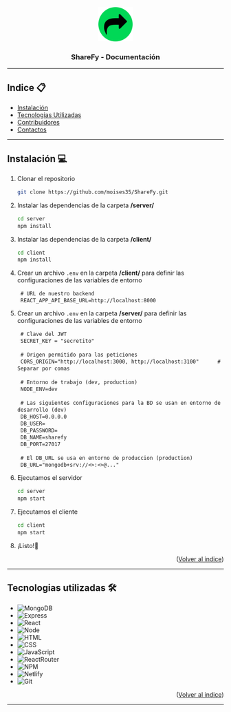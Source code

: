 <!-- Cabecera principal -->
<div align="center">
  <a href="https://github.com/moises35/ShareFy">
    <img src="./readme/sharefy_logo.png" alt="Logo ShareFy" width="80" height="80">
  </a>

  <h3 align="center">ShareFy - Documentación</h3>
</div>



-----------------------------------------------------------------------  
<!-- Cabecera del indice -->
<div id="top"></div>  

## Indice 📋
<ul>
    <li><a href="#instalación-💻">Instalación</a></li>
    <li><a href="#tecnologias-utilizadas-🛠">Tecnologias Utilizadas</a></li>
    <li><a href="#contribuidores">Contribuidores</a></li>
    <li><a href="#contactos">Contactos</a></li>
</ul>


-----------------------------------------------------------------------
<!-- Instalación -->
## Instalación 💻 

1. Clonar el repositorio
   ```sh
   git clone https://github.com/moises35/ShareFy.git
   ```
2. Instalar las dependencias de la carpeta **/server/**
   ```sh
   cd server
   npm install
   ```
3. Instalar las dependencias de la carpeta **/client/**
   ```sh
   cd client
   npm install
   ```
4. Crear un archivo `.env` en la carpeta **/client/** para definir las configuraciones de las variables de entorno
   ```config
    # URL de nuestro backend 
    REACT_APP_API_BASE_URL=http://localhost:8000
   ```
5. Crear un archivo `.env` en la carpeta **/server/** para definir las configuraciones de las variables de entorno
   ```config
    # Clave del JWT 
    SECRET_KEY = "secretito"

    # Origen permitido para las peticiones
    CORS_ORIGIN="http://localhost:3000, http://localhost:3100"      # Separar por comas

    # Entorno de trabajo (dev, production)
    NODE_ENV=dev

    # Las siguientes configuraciones para la BD se usan en entorno de desarrollo (dev)
    DB_HOST=0.0.0.0
    DB_USER=
    DB_PASSWORD=
    DB_NAME=sharefy
    DB_PORT=27017

    # El DB_URL se usa en entorno de produccion (production)
    DB_URL="mongodb+srv://<>:<>@..."
   ```
6. Ejecutamos el servidor
    ```sh
    cd server
    npm start
    ```
7. Ejecutamos el cliente
    ```sh
    cd client
    npm start
    ```
6. ¡Listo!🚀


<p align="right">(<a href="#top">Volver al indice</a>)</p> 

-----------------------------------------------------------------------
<!-- Tecnologias utilizadas -->
## Tecnologias utilizadas 🛠


- ![MongoDB]
- ![Express]   
- ![React]
- ![Node]  
- ![HTML]   
- ![CSS]   
- ![JavaScript]   
- ![ReactRouter]
- ![NPM]
- ![Netlify]
- ![Git]


<p align="right">(<a href="#top">Volver al indice</a>)</p> 

-----------------------------------------------------------------------




<!-- Links a las imagenes de los lenguajes -->
[MongoDB]: https://img.shields.io/badge/MongoDB-4EA94B?style=for-the-badge&logo=mongodb&logoColor=white
[Express]: https://img.shields.io/badge/express.js-%23404d59.svg?style=for-the-badge&logo=express&logoColor=%2361DAFB
[React]: https://img.shields.io/badge/React-20232A?style=for-the-badge&logo=react&logoColor=61DAFB
[Node]: https://img.shields.io/badge/Node.js-43853D?style=for-the-badge&logo=node.js&logoColor=white
[HTML]: https://img.shields.io/badge/HTML5-E34F26?style=for-the-badge&logo=html5&logoColor=white
[CSS]: https://img.shields.io/badge/CSS3-1572B6?style=for-the-badge&logo=css3&logoColor=white
[Javascript]: https://img.shields.io/badge/JavaScript-F7DF1E?style=for-the-badge&logo=javascript&logoColor=black
[ReactRouter]: https://img.shields.io/badge/React_Router-CA4245?style=for-the-badge&logo=react-router&logoColor=white
[Netlify]: https://img.shields.io/badge/Netlify-00C7B7?style=for-the-badge&logo=netlify&logoColor=white
[Git]: https://img.shields.io/badge/GIT-E44C30?style=for-the-badge&logo=git&logoColor=white
[NPM]: https://img.shields.io/badge/NPM-2D3136.svg?style=for-the-badge&logo=npm&logoColor=white